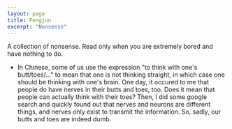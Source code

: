 ```yaml
---
layout: page
title: Fengjun
excerpt: "Nonsense"
---
```


A collection of nonsense. Read only when you are extremely bored and have
nothing to do.

- In Chinese, some of us use the expression "to think with one's butt/toes/..."
    to mean that one is not thinking straight, in which case one should be
    thinking with one's brain. One day, it occured to me that people do have
    nerves in their butts and toes, too. Does it mean that people can actually
    think with their toes? Then, I did some google search and quickly found out
    that nerves and neurons are different things, and nerves only exist to
    transmit the information. So, sadly, our butts and toes are indeed dumb.
